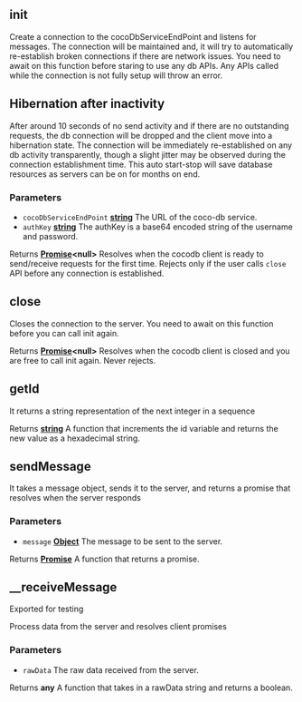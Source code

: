 <!-- Generated by documentation.js. Update this documentation by updating the source code. -->

## init

Create a connection to the cocoDbServiceEndPoint and listens for messages. The connection will
be maintained and, it will try to automatically re-establish broken connections if there are network issues.
You need to await on this function before staring to use any db APIs. Any APIs called while the connection is
not fully setup will throw an error.

## Hibernation after inactivity

After around 10 seconds of no send activity and if there are no outstanding requests, the db connection will be
dropped and the client move into a hibernation state. The connection will be immediately re-established on any
db activity transparently, though a slight jitter may be observed during the connection establishment time. This
auto start-stop will save database resources as servers can be on for months on end.

### Parameters

*   `cocoDbServiceEndPoint` **[string][1]** The URL of the coco-db service.
*   `authKey` **[string][1]** The authKey is a base64 encoded string of the username and password.

Returns **[Promise][2]\<null>** Resolves when the cocodb client is ready to send/receive requests for the first time.
Rejects only if the user calls `close` API before any connection is established.

## close

Closes the connection to the server. You need to await on this function before you can call init again.

Returns **[Promise][2]\<null>** Resolves when the cocodb client is closed and you are free to call init again. Never rejects.

## getId

It returns a string representation of the next integer in a sequence

Returns **[string][1]** A function that increments the id variable and returns the new value as a hexadecimal string.

## sendMessage

It takes a message object, sends it to the server, and returns a promise that resolves when the server responds

### Parameters

*   `message` **[Object][3]** The message to be sent to the server.

Returns **[Promise][2]** A function that returns a promise.

## \_\_receiveMessage

Exported for testing

Process data from the server and resolves client promises

### Parameters

*   `rawData`  The raw data received from the server.

Returns **any** A function that takes in a rawData string and returns a boolean.

[1]: https://developer.mozilla.org/docs/Web/JavaScript/Reference/Global_Objects/String

[2]: https://developer.mozilla.org/docs/Web/JavaScript/Reference/Global_Objects/Promise

[3]: https://developer.mozilla.org/docs/Web/JavaScript/Reference/Global_Objects/Object
